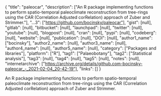 {
  "title": "paleocar",
  "description": ["An R package implementing functions to perform spatio-temporal paleoclimate reconstruction from tree-rings using the CAR (Correlation Adjusted corRelation) approach of Zuber and Strimmer."],
  "...3": ["https://github.com/bocinsky/paleocar"],
  "gist": [null],
  "gitlab": [null],
  "bitbucket": [null],
  "launchpad": [null],
  "twitter": [null],
  "youtube": [null],
  "blogpost": [null],
  "cran": [null],
  "pypi": [null],
  "codeberg": [null],
  "website": [null],
  "publication": [null],
  "DOI": [null],
  "author1_name": ["bocinsky"],
  "author2_name": [null],
  "author3_name": [null],
  "author4_name": [null],
  "author5_name": [null],
  "category": ["Packages and libraries"],
  "platform": ["R"],
  "tag1": ["Palaeobotany"],
  "tag2": ["Statistical analysis"],
  "tag3": [null],
  "tag4": [null],
  "tag5": [null],
  "notes": [null],
  "internetarchive": ["https://archive.org/details/github.com-bocinsky-paleocar_-_2021-02-04_20-42-19"],
  "links": []
}

<!-- Generated by csv2md.R – do not edit by hand -->

An R package implementing functions to perform spatio-temporal paleoclimate reconstruction from tree-rings using the CAR (Correlation Adjusted corRelation) approach of Zuber and Strimmer.